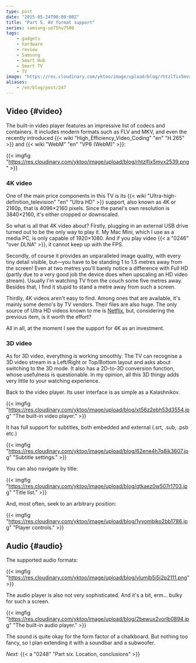 ```yaml
---
type: post
date: "2015-05-24T00:00:00Z"
title: "Part 5. AV format support"
series: samsung-ue75hu7500
tags:
    - gadgets
    - hardware
    - review
    - Samsung
    - Smart Hub
    - Smart TV
    - TV
image: "https://res.cloudinary.com/yktoo/image/upload/blog/rhtzlfix5mvx2539.png"
aliases:
    - /en/blog/post/247
---
```


## Video {#video}

The built-in video player features an impressive list of codecs and containers. It includes modern formats such as FLV and MKV, and even the recently introduced {{< wiki "High_Efficiency_Video_Coding" "en" "H.265" >}} and {{< wiki "WebM" "en" "VP8 (WebM)" >}}:

{{< imgfig "https://res.cloudinary.com/yktoo/image/upload/blog/rhtzlfix5mvx2539.png" >}}

<!--more-->

### 4K video

One of the main price components in this TV is its {{< wiki "Ultra-high-definition_television" "en" "Ultra HD" >}} support, also known as 4K or 2160p, that is 4096×2160 pixels. Since the panel's own resolution is 3840×2160, it's either cropped or downscaled.

So what is all that 4K video about? Firstly, plugging in an external USB drive turned out to be the only way to play it. My Mac Mini, which I use as a media PC, is only capable of 1920×1080. And if you play video {{< a "0246" "over DLNA" >}}, it cannot keep up with the FPS.

Secondly, of course it provides an unparalleled image quality, with every tiny detail visible, but—you have to be standing 1 to 1.5 metres away from the screen! Even at two metres you'll barely notice a difference with Full HD (partly due to a very good job the device does when upscaling an HD video stream). Usually I'm watching TV from the couch some five metres away. Besides that, I find it stupid to stand a metre away from such a screen.

Thirdly, 4K videos aren't easy to find. Among ones that are available, it's mainly some demo's by TV vendors. Their files are also huge. The only source of Ultra HD videos known to me is [Netflix](https://help.netflix.com/en/node/13444), but, considering the previous item, is it worth the effort?

All in all, at the moment I see the support for 4K as an investment.

### 3D video

As for 3D video, everything is working smoothly. The TV can recognise a 3D video stream in a Left/Right or Top/Bottom layout and asks about switching to the 3D mode. It also has a 2D-to-3D conversion function, whose usefulness is questionable. In my opinion, all this 3D thingy adds very little to your watching experience.

Back to the video player. Its user interface is as simple as a Kalashnikov.

{{< imgfig "https://res.cloudinary.com/yktoo/image/upload/blog/xt56z2ebh53d3554.jpg" "The built-in video player." >}}

It has full support for subtitles, both embedded and external (.srt, .sub, .psb etc.)

{{< imgfig "https://res.cloudinary.com/yktoo/image/upload/blog/62ene4h7q8ik3607.jpg" "Subtitle settings." >}}

You can also navigate by title:

{{< imgfig "https://res.cloudinary.com/yktoo/image/upload/blog/qtkaez0w507r1703.jpg" "Title list." >}}

And, most often, seek to an arbitrary position:

{{< imgfig "https://res.cloudinary.com/yktoo/image/upload/blog/1yyombjko2bb1786.jpg" "Player controls." >}}

## Audio {#audio}

The supported audio formats:

{{< imgfig "https://res.cloudinary.com/yktoo/image/upload/blog/vlumlb5i5j2p2111.png" >}}

The audio player is also not very sophisticated. And it's a bit, erm… bulky for such a screen.

{{< imgfig "https://res.cloudinary.com/yktoo/image/upload/blog/2bewux2vorlb0894.jpg" "The built-in audio player." >}}

The sound is quite okay for the form factor of a chalkboard. But nothing too fancy, so I plan extending it with a soundbar and a subwoofer.

*Next:* {{< a "0248" "Part six. Location, conclusions" >}}
